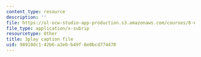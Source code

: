 ```yaml
---
content_type: resource
description: ''
file: https://ol-ocw-studio-app-production.s3.amazonaws.com/courses/8-01sc-classical-mechanics-fall-2016/98910dc142b6a3ebb49f8e0bcd774470_tniGFmPQc0E.srt
file_type: application/x-subrip
resourcetype: Other
title: 3play caption file
uid: 98910dc1-42b6-a3eb-b49f-8e0bcd774470
---
```

